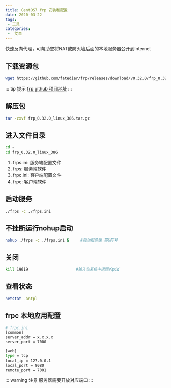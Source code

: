 ```yaml
---
title: CentOS7 frp 安装和配置
date: 2020-03-22
tags:
 - 工具
categories:
 -  文章
---
```


快速反向代理，可帮助您将NAT或防火墙后面的本地服务器公开到Internet

## 下载资源包

```sh
wget https://github.com/fatedier/frp/releases/download/v0.32.0/frp_0.32.0_linux_386.tar.gz
```

::: tip 提示
[frp github 项目地址](https://github.com/fatedier/frp)
:::

## 解压包

```sh
tar -zxvf frp_0.32.0_linux_386.tar.gz
```

## 进入文件目录

```sh
cd ~
cd frp_0.32.0_linux_386
```

1. frps.ini: 服务端配置文件
2. frps: 服务端软件
3. frpc.ini: 客户端配置文件
4. frpc: 客户端软件

## 启动服务

```sh
./frps -c ./frps.ini
```

## 不挂断运行nohup启动

```sh
nohup ./frps -c ./frps.ini &     #启动服务端 带&符号
```

## 关闭

```sh
kill 19619                     #输入你系统中返回的pid
```

## 查看状态

```sh
netstat -antpl
```

## frpc 本地应用配置

```sh
# frpc.ini
[common]
server_addr = x.x.x.x
server_port = 7000

[web]
type = tcp
local_ip = 127.0.0.1
local_port = 8080
remote_port = 7001
```

::: warning 注意
服务器需要开放对应端口
:::
